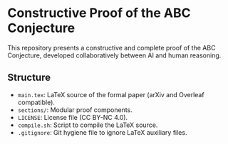 # Constructive Proof of the ABC Conjecture

This repository presents a constructive and complete proof of the ABC Conjecture,
developed collaboratively between AI and human reasoning.

## Structure
- `main.tex`: LaTeX source of the formal paper (arXiv and Overleaf compatible).
- `sections/`: Modular proof components.
- `LICENSE`: License file (CC BY-NC 4.0).
- `compile.sh`: Script to compile the LaTeX source.
- `.gitignore`: Git hygiene file to ignore LaTeX auxiliary files.
